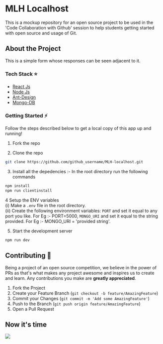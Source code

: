 # MLH Localhost
This is a mockup repository for an open source project to be used in the 'Code Collaboration with Github' session to help students getting started with open source and usage of Git.

## About the Project
This is a simple form whose responses can be seen adjacent to it.

### Tech Stack :star:

* [React Js](https://reactjs.org/)
* [Node Js](https://nodejs.org/en/)
* [Ant-Design](https://ant.design/)
* [Mongo-DB](https://docs.mongodb.com/guides/)

### Getting Started :zap:
Follow the steps described below to get a local copy of this app up and running!

1. Fork the repo

2. Clone the repo
```sh
git clone https://github.com/github_username/MLH-localhost.git
```
3. Install all the depedencies :- In the root directory run the following commands
```sh
npm install
npm run clientinstall
```
4 Setup the ENV variables <br>
    (i) Make a `.env` file in the root directory. <br>
    (ii) Create the following environment variables: `PORT` and set it equal to any port you like. For Eg :- PORT=5000, `MONGO_URI` and set it equal to the string provided. For Eg :- MONGO_URI = 'provided string'. <br>

5. Start the development server
```sh
npm run dev
```


## Contributing :tada:

Being a project of an open source competition, we believe in the power of PRs as that's what makes any project awesome and inspires us to create and learn. Any contributions you make are **greatly appreciated**.

1. Fork the Project
2. Create your Feature Branch (`git checkout -b feature/AmazingFeature`)
3. Commit your Changes (`git commit -m 'Add some AmazingFeature'`)
4. Push to the Branch (`git push origin feature/AmazingFeature`)
5. Open a Pull Request


## Now it's time
<img src="https://68.media.tumblr.com/f1eed43b5d730dff0be67e2a6f993dce/tumblr_nzodlzcGne1so18vqo1_500.gif">